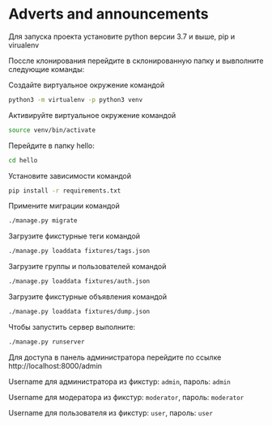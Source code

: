 # Adverts and announcements

Для запуска проекта установите python версии 3.7 и выше, pip и virualenv

Поссле клонирования перейдите в склонированную папку и вывполните следующие команды:

Создайте виртуальное окружение командой
```bash
python3 -m virtualenv -p python3 venv
```

Активируйте виртуальное окружение командой
```bash
source venv/bin/activate
```

Перейдите в папку hello:
```bash
cd hello
```

Установите зависимости командой

```bash
pip install -r requirements.txt
```

Примените миграции командой
```bash
./manage.py migrate
```

Загрузите фикстурные теги командой
```bash
./manage.py loaddata fixtures/tags.json
```

Загрузите группы и пользователей командой
```bash
./manage.py loaddata fixtures/auth.json
```


Загрузите фикстурные объявления командой
```bash
./manage.py loaddata fixtures/dump.json
```

Чтобы запустить сервер выполните:

```bash
./manage.py runserver
```

Для доступа в панель администратора перейдите по ссылке http://localhost:8000/admin


Username для администратора из фикстур: `admin`, пароль: `admin`


Username для модератора из фикстур: `moderator`, пароль: `moderator`

Username для пользователя из фикстур: `user`, пароль: `user`
